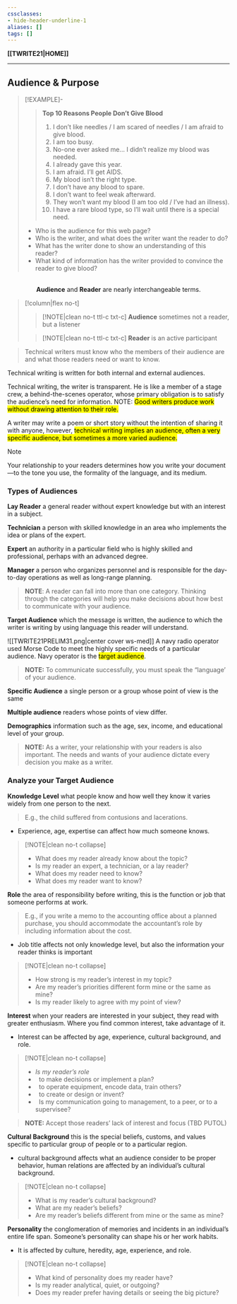 ```yaml
---
cssclasses:
- hide-header-underline-1
aliases: []
tags: []
---
```

**[[TWRITE21|HOME]]**

---
## Audience & Purpose
>[!EXAMPLE]-
>> **Top 10 Reasons People Don’t Give Blood**
>>1. I don’t like needles / I am scared of needles / I am afraid to give blood.
>>2. I am too busy.
>>3. No-one ever asked me... I didn’t realize my blood was needed.
>>4. I already gave this year.
>>5. I am afraid. I’ll get AIDS.
>>6. My blood isn’t the right type.
>>7. I don’t have any blood to spare.
>>8. I don’t want to feel weak afterward.
>>9. They won’t want my blood (I am too old / I’ve had an illness).
>>10. I have a rare blood type, so I’ll wait until there is a special need.
>
>- Who is the audience for this web page?
>- Who is the writer, and what does the writer want the reader to do?
>- What has the writer done to show an understanding of this reader?
>- What kind of information has the writer provided to convince the reader to give blood?

<br>

<center><b>Audience</b> and <b>Reader</b> are nearly interchangeable terms.</center>

>[!column|flex no-t]
>>[!NOTE|clean no-t ttl-c txt-c]
>> **Audience**
>> sometimes not a reader, but a listener
>
>>[!NOTE|clean no-t ttl-c txt-c]
>> **Reader**
>> is an active participant

> Technical writers must know who the members of their audience are and what those readers need or want to know.

Technical writing is written for both internal and external audiences.

Technical writing, the writer is transparent. He is like a member of a stage crew, a behind-the-scenes operator, whose primary obligation is to satisfy the audience’s need for information. NOTE: <mark class="hltr-lightgreen">Good writers produce work without drawing attention to their role.</mark>

A writer may write a poem or short story without the intention of sharing it with anyone, however, <mark class="hltr-lightgreen">technical writing implies an audience, often a very specific audience, but sometimes a more varied audience.</mark>

>[!NOTE]
> Your relationship to your readers determines how you write your document—to the tone you use, the formality of the language, and its medium.

### Types of Audiences
**Lay Reader**
a general reader without expert knowledge but with an interest in a subject.

**Technician**
a person with skilled knowledge in an area who implements the idea or plans of the expert.

**Expert**
an authority in a particular field who is highly skilled and professional, perhaps with an advanced degree.

**Manager**
a person who organizes personnel and is responsible for the day-to-day operations as well as long-range planning.

> **NOTE**: A reader can fall into more than one category. Thinking through the categories will help you make decisions about how best to communicate with your audience.

**Target Audience**
which the message is written, the audience to which the writer is writing by using language this reader will understand.

![[TWRITE21PRELIM31.png|center cover ws-med]]
A navy radio operator used Morse Code to meet the highly specific needs of a particular audience. Navy operator is the <mark class="hltr-lightblue">target audience</mark>.

> **NOTE:** To communicate successfully, you must speak the “language’ of your audience.

**Specific Audience**
a single person or a group whose point of view is the same

**Multiple audience**
readers whose points of view differ.

**Demographics**
information such as the age, sex, income, and educational level of your group.

> **NOTE:** As a writer, your relationship with your readers is also important. The needs and wants of your audience dictate every decision you make as a writer.

### Analyze your Target Audience
**Knowledge Level**
what people know and how well they know it varies widely from one person to the next.
> E.g., the child suffered from contusions and lacerations.

- Experience, age, expertise can affect how much someone knows.
>[!NOTE|clean no-t collapse]
>- What does my reader already know about the topic?
>- Is my reader an expert, a technician, or a lay reader?
>- What does my reader need to know?
>- What does my reader want to know?

**Role**
the area of responsibility before writing, this is the function or job that someone
performs at work.
> E.g., if you write a memo to the accounting office about a planned purchase, you should accommodate the accountant’s role by including information about the cost.

- Job title affects not only knowledge level, but also the information your reader thinks is important
>[!NOTE|clean no-t collapse]
>- How strong is my reader’s interest in my topic?
>- Are my reader’s priorities different form mine or the same as mine?
>- Is my reader likely to agree with my point of view?

**Interest**
when your readers are interested in your subject, they read with greater enthusiasm. Where you find common interest, take advantage of it.
- Interest can be affected by age, experience, cultural background, and role.
>[!NOTE|clean no-t collapse]
>- *Is my reader’s role*
>- &nbsp; to make decisions or implement a plan?
>- &nbsp; to operate equipment, encode data, train others?
>- &nbsp; to create or design or invent?
>- &nbsp; Is my communication going to management, to a peer, or to a supervisee?

> **NOTE:** Accept those readers’ lack of interest and focus (TBD PUTOL)


**Cultural Background**
this is the special beliefs, customs, and values specific to particular group of people or to a particular region.
- cultural background affects what an audience consider to be proper behavior, human relations are affected by an individual’s cultural background.
>[!NOTE|clean no-t collapse]
>- What is my reader’s cultural background?
>- What are my reader’s beliefs?
>- Are my reader’s beliefs different from mine or the same as mine?

**Personality**
the conglomeration of memories and incidents in an individual’s entire life span. Someone’s personality can shape his or her work habits.
- It is affected by culture, heredity, age, experience, and role.
>[!NOTE|clean no-t collapse]
>- What kind of personality does my reader have?
>- Is my reader analytical, quiet, or outgoing?
>- Does my reader prefer having details or seeing the big picture?

